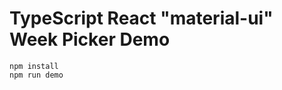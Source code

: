 TypeScript React "material-ui" Week Picker Demo
===============================================

```
npm install
npm run demo
```

